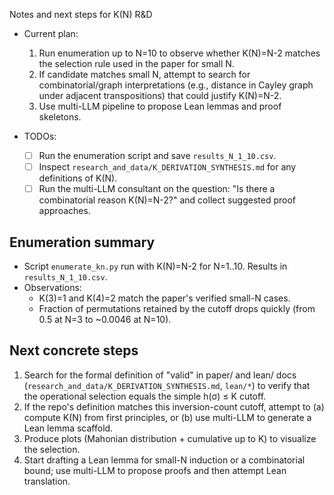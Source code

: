 Notes and next steps for K(N) R&D

- Current plan:
  1. Run enumeration up to N=10 to observe whether K(N)=N-2 matches the selection rule used in the paper for small N.
  2. If candidate matches small N, attempt to search for combinatorial/graph interpretations (e.g., distance in Cayley graph under adjacent transpositions) that could justify K(N)=N-2.
  3. Use multi-LLM pipeline to propose Lean lemmas and proof skeletons.

- TODOs:
  - [ ] Run the enumeration script and save `results_N_1_10.csv`.
  - [ ] Inspect `research_and_data/K_DERIVATION_SYNTHESIS.md` for any definitions of K(N).
  - [ ] Run the multi-LLM consultant on the question: "Is there a combinatorial reason K(N)=N-2?" and collect suggested proof approaches.

## Enumeration summary
- Script `enumerate_kn.py` run with K(N)=N-2 for N=1..10. Results in `results_N_1_10.csv`.
- Observations:
  - K(3)=1 and K(4)=2 match the paper's verified small-N cases.
  - Fraction of permutations retained by the cutoff drops quickly (from 0.5 at N=3 to ~0.0046 at N=10).

## Next concrete steps
1. Search for the formal definition of "valid" in paper/ and lean/ docs (`research_and_data/K_DERIVATION_SYNTHESIS.md`, `lean/*`) to verify that the operational selection equals the simple h(σ) ≤ K cutoff.
2. If the repo's definition matches this inversion-count cutoff, attempt to (a) compute K(N) from first principles, or (b) use multi-LLM to generate a Lean lemma scaffold.
3. Produce plots (Mahonian distribution + cumulative up to K) to visualize the selection.
4. Start drafting a Lean lemma for small-N induction or a combinatorial bound; use multi-LLM to propose proofs and then attempt Lean translation.

